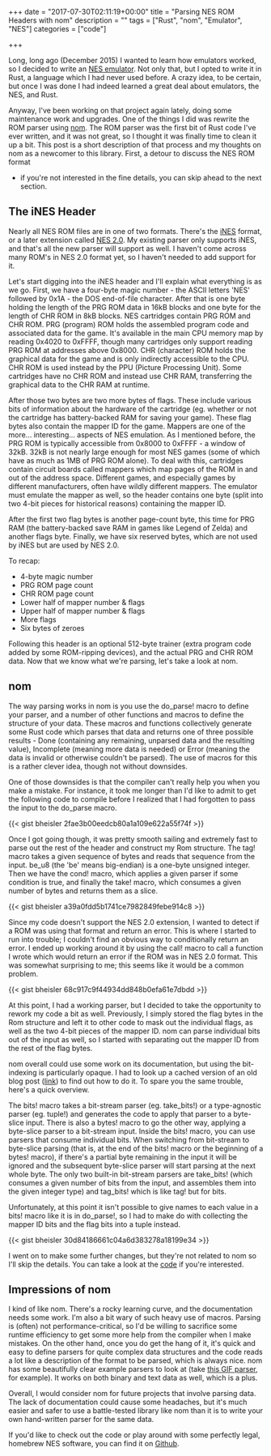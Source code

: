 +++
date = "2017-07-30T02:11:19+00:00"
title = "Parsing NES ROM Headers with nom"
description = ""
tags = ["Rust", "nom", "Emulator", "NES"]
categories = ["code"]

+++

Long, long ago (December 2015) I wanted to learn how emulators worked, so I
decided to write an [NES emulator](https://github.com/bheisler/Corrosion).
Not only that, but I opted to write it in Rust, a language which I had never
used before. A crazy idea, to be certain, but once I was done I had indeed
learned a great deal about emulators, the NES, and Rust.

Anyway, I've been working on that project again lately, doing some maintenance work
and upgrades. One of the things I did was rewrite the ROM parser using
[nom](https://github.com/Geal/nom). The ROM parser was the first bit of Rust code
I've ever written, and it was not great, so I thought it was finally time to clean
it up a bit. This post is a short description of that process and my thoughts on
nom as a newcomer to this library. First, a detour to discuss the NES ROM format
- if you're not interested in the fine details, you can skip ahead to the next
section.

## The iNES Header

Nearly all NES ROM files are in one of two formats. There's the
[iNES](https://wiki.nesdev.com/w/index.php/INES) format, or a later extension
called [NES 2.0](https://wiki.nesdev.com/w/index.php/NES_2.0). My existing parser
only supports iNES, and that's all the new parser will support as well. I haven't
come across many ROM's in NES 2.0 format yet, so I haven't needed to add support
for it.

Let's start digging into the iNES header and I'll explain what everything is as
we go. First, we have a four-byte magic number - the ASCII letters 'NES' followed
by 0x1A - the DOS end-of-file character. After that is one byte holding the length
of the PRG ROM data in 16kB blocks and one byte for the length of CHR ROM in 8kB blocks.
NES cartridges contain PRG ROM and CHR ROM. PRG (program) ROM holds the
assembled program code and associated data for the game. It's available in the
main CPU memory map by reading 0x4020 to 0xFFFF, though many cartridges only
support reading PRG ROM at addresses above 0x8000. CHR (character) ROM holds the
graphical data for the game and is only indirectly accessible to the CPU.
CHR ROM is used instead by the PPU (Picture Processing Unit). Some cartridges
have no CHR ROM and instead use CHR RAM, transferring the graphical data
to the CHR RAM at runtime.

After those two bytes are two more bytes of flags. These include various bits
of information about the hardware of the cartridge (eg. whether or not the
cartridge has battery-backed RAM for saving your game). These flag bytes also
contain the mapper ID for the game. Mappers are one of the more... interesting...
aspects of NES emulation. As I mentioned before, the PRG ROM is typically
accessible from 0x8000 to 0xFFFF - a window of 32kB. 32kB is not nearly large
enough for most NES games (some of which have as much as 1MB of PRG ROM alone). To
deal with this, cartridges contain circuit boards called mappers which map
pages of the ROM in and out of the address space. Different games, and especially
games by different manufacturers, often have wildly different mappers. The
emulator must emulate the mapper as well, so the header contains one byte
(split into two 4-bit pieces for historical reasons) containing the mapper ID.

After the first two flag bytes is another page-count byte, this time for PRG
RAM (the battery-backed save RAM in games like Legend of Zelda) and another
flags byte. Finally, we have six reserved bytes, which are not used by iNES but
are used by NES 2.0.

To recap:

* 4-byte magic number
* PRG ROM page count
* CHR ROM page count
* Lower half of mapper number & flags
* Upper half of mapper number & flags
* More flags
* Six bytes of zeroes

Following this header is an optional 512-byte trainer (extra program code added
by some ROM-ripping devices), and the actual PRG and CHR ROM data. Now that we know
what we're parsing, let's take a look at nom.

## nom

The way parsing works in nom is you use the do_parse! macro to define your
parser, and a number of other functions and macros to define the structure of
your data. These macros and functions collectively generate some Rust code which
parses that data and returns one of three possible results - Done (containing any
remaining, unparsed data and the resulting value), Incomplete (meaning more
data is needed) or Error (meaning the data is invalid or otherwise couldn't
be parsed). The use of macros for this is a rather clever idea, though not
without downsides.

One of those downsides is that the compiler can't really help you when you
make a mistake. For instance, it took me longer than I'd like to admit to get
the following code to compile before I realized that I had forgotten to pass
the input to the do_parse macro.

{{< gist bheisler 2fae3b00eedcb80a1a109e622a55f74f >}}

Once I got going though, it was pretty smooth sailing and extremely fast to
parse out the rest of the header and construct my Rom structure. The tag!
macro takes a given sequence of bytes and reads that sequence from the input.
be_u8 (the 'be' means big-endian) is a one-byte unsigned integer. Then we have
the cond! macro, which applies a given parser if some condition is true, and
finally the take! macro, which consumes a given number of bytes and returns
them as a slice.

{{< gist bheisler a39a0fdd5b1741ce7982849febe914c8 >}}

Since my code doesn't support the NES 2.0 extension, I wanted to detect if a ROM
was using that format and return an error. This is where I started to run into
trouble; I couldn't find an obvious way to conditionally return an error.
I ended up working around it by using the call! macro to call a function I wrote
which would return an error if the ROM was in NES 2.0 format. This was somewhat
surprising to me; this seems like it would be a common problem.

{{< gist bheisler 68c917c9f44934dd848b0efa61e7dbdd >}}

At this point, I had a working parser, but I decided to take the opportunity to
rework my code a bit as well. Previously, I simply stored the flag bytes in the
Rom structure and left it to other code to mask out the individual flags, as well
as the two 4-bit pieces of the mapper ID. nom can parse individual bits out of
the input as well, so I started with separating out the mapper ID from the rest
of the flag bytes.

nom overall could use some work on its documentation, but using the bit-indexing
is particularly opaque. I had to look up a cached version of an old blog post
([link](https://webcache.googleusercontent.com/search?q=cache:4CNayFlPRicJ:siciarz.net/24-days-rust-nom-part-2/+&cd=1&hl=en&ct=clnk&gl=ca))
to find out how to do it. To spare you the same trouble, here's a quick overview.

The bits! macro takes a bit-stream parser (eg. take_bits!) or a type-agnostic
parser (eg. tuple!) and generates the code to apply that parser to a byte-slice
input. There is also a bytes! macro to go the other way, applying a byte-slice
parser to a bit-stream input. Inside the bits! macro, you can use parsers that
consume individual bits. When switching from bit-stream to byte-slice parsing
(that is, at the end of the bits! macro or the beginning of a bytes! macro), if
there's a partial byte remaining in the input it will be ignored and the
subsequent byte-slice parser will start parsing at the next whole byte. The only
two built-in bit-stream parsers are take_bits! (which consumes a given number
of bits from the input, and assembles them into the given integer type) and
tag_bits! which is like tag! but for bits.

Unfortunately, at this point it isn't possible to give names to each value in
a bits! macro like it is in do_parse!, so I had to make do with collecting the
mapper ID bits and the flag bits into a tuple instead.

{{< gist bheisler 30d84186661c04a6d383278a18199e34 >}}

I went on to make some further changes, but they're not related to nom so I'll
skip the details. You can take a look at the [code](https://github.com/bheisler/Corrosion/blob/fdc4fa0334aabaa76518479dd0ad3e62e4e5ebb1/src/cart/ines.rs)
if you're interested.

## Impressions of nom

I kind of like nom. There's a rocky learning curve, and the documentation needs
some work. I'm also a bit wary of such heavy use of macros. Parsing is (often)
not performance-critical, so I'd be willing to sacrifice some runtime efficiency
to get some more help from the compiler when I make mistakes. On the other hand,
once you do get the hang of it, it's quick and easy to define parsers for quite
complex data structures and the code reads a lot like a description of the format
to be parsed, which is always nice. nom has some beautifully clear example parsers
to look at (take [this GIF parser](https://github.com/Geal/gif.rs),
for example). It works on both binary and text data as well, which is a plus.

Overall, I would consider nom for future projects that involve parsing data. The
lack of documentation could cause some headaches, but it's much easier and safer
to use a battle-tested library like nom than it is to write your own hand-written
parser for the same data.

If you'd like to check out the code or play around with some perfectly legal,
homebrew NES software, you can find it on
[Github](https://github.com/bheisler/Corrosion).
